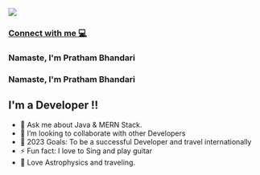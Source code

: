 ![](https://komarev.com/ghpvc/?username=prathambhandari&style=for-the-badge&color=grey)

### [Connect with me 💻](https://prathambhandari.bio.link/)



### Namaste, I'm Pratham Bhandari
### Namaste, I'm Pratham Bhandari
## I'm a Developer !!
- 🌱 Ask me about Java & MERN Stack.
- 👯 I’m looking to collaborate with other Developers 
- 🥅 2023 Goals: To be a successful Developer and travel internationally
- ⚡ Fun fact: I love to Sing and play guitar
- 💬 Love Astrophysics and traveling.
<br />

<!--
### Web Technology and Programming Languages:
![My Skills](https://skillicons.dev/icons?i=html,css,js,ts,react,redux,nextjs,tailwind,sass,java,c,nodejs,expressjs,mongodb)

### Cloud and Tools:

![My Skills](https://skillicons.dev/icons?i=aws,linux,docker,kubernetes,)

<hr />

![](http://github-profile-summary-cards.vercel.app/api/cards/profile-details?username=prathambhandari&theme=transparent)
![](http://github-profile-summary-cards.vercel.app/api/cards/repos-per-language?username=prathambhandari&theme=transparent)
![](http://github-profile-summary-cards.vercel.app/api/cards/most-commit-language?username=prathambhandari&theme=transparent)
![](http://github-profile-summary-cards.vercel.app/api/cards/stats?username=prathambhandari&theme=transparent)
![](http://github-profile-summary-cards.vercel.app/api/cards/productive-time?username=prathambhandari&theme=transparent)

-->
